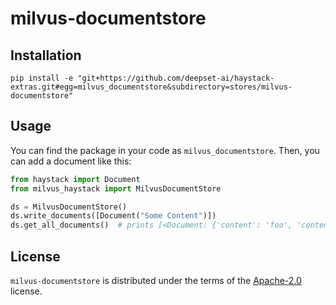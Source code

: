 # milvus-documentstore


## Installation

```console
pip install -e "git+https://github.com/deepset-ai/haystack-extras.git#egg=milvus_documentstore&subdirectory=stores/milvus-documentstore"
```
## Usage
You can find the package in your code as `milvus_documentstore`. Then, you can add a document like this:

```py
from haystack import Document
from milvus_haystack import MilvusDocumentStore

ds = MilvusDocumentStore()
ds.write_documents([Document("Some Content")])
ds.get_all_documents()  # prints [<Document: {'content': 'foo', 'content_type': 'text', ...>]
```

## License

`milvus-documentstore` is distributed under the terms of the [Apache-2.0](https://spdx.org/licenses/Apache-2.0.html) license.